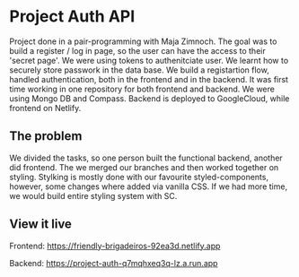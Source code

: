 # Project Auth API

Project done in a pair-programming with Maja Zimnoch. The goal was to build a register / log in page, so the user can have the access to their 'secret page'.
We were using <bold> tokens </bold> to authenitciate user.
We learnt how to <bold> securely </bold> store passwork in the data base.
We build a registartion flow, handled authentication, both in the frontend and in the backend. It was first time working in one repository for both frontend and backend. We were using Mongo DB and Compass. Backend is deployed to GoogleCloud, while frontend on Netlify. 

## The problem

We divided the tasks, so one person built the functional backend, another did frontend. The we merged our branches and then worked together on styling. Stylking is mostly done with our favourite styled-components, however, some changes where added via vanilla CSS. If we had more time, we would build entire styling system with SC. 

## View it live
Frontend:
https://friendly-brigadeiros-92ea3d.netlify.app

Backend:
https://project-auth-q7mqhxeq3q-lz.a.run.app
